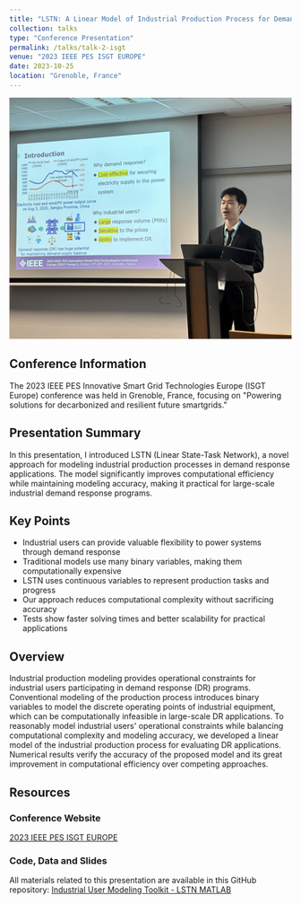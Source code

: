 ```yaml
---
title: "LSTN: A Linear Model of Industrial Production Process for Demand Response"
collection: talks
type: "Conference Presentation"
permalink: /talks/talk-2-isgt
venue: "2023 IEEE PES ISGT EUROPE"
date: 2023-10-25
location: "Grenoble, France"
---
```


![Conference Photo](talk2.jpg) <!-- Add your photo here -->


## Conference Information

The 2023 IEEE PES Innovative Smart Grid Technologies Europe (ISGT Europe) conference was held in Grenoble, France, focusing on "Powering solutions for decarbonized and resilient future smartgrids."

## Presentation Summary

In this presentation, I introduced LSTN (Linear State-Task Network), a novel approach for modeling industrial production processes in demand response applications. The model significantly improves computational efficiency while maintaining modeling accuracy, making it practical for large-scale industrial demand response programs.

## Key Points

- Industrial users can provide valuable flexibility to power systems through demand response
- Traditional models use many binary variables, making them computationally expensive
- LSTN uses continuous variables to represent production tasks and progress
- Our approach reduces computational complexity without sacrificing accuracy
- Tests show faster solving times and better scalability for practical applications

## Overview

Industrial production modeling provides operational constraints for industrial users participating in demand response (DR) programs. Conventional modeling of the production process introduces binary variables to model the discrete operating points of industrial equipment, which can be computationally infeasible in large-scale DR applications. To reasonably model industrial users' operational constraints while balancing computational complexity and modeling accuracy, we developed a linear model of the industrial production process for evaluating DR applications. Numerical results verify the accuracy of the proposed model and its great improvement in computational efficiency over competing approaches.

## Resources


### Conference Website
[2023 IEEE PES ISGT EUROPE](https://attend.ieee.org/isgt-europe-2023/)

### Code, Data and Slides
All materials related to this presentation are available in this GitHub repository:
[Industrial User Modeling Toolkit - LSTN MATLAB](https://github.com/Rick10119/Industrial-User-Modeling-Toolkit/tree/main/LSTN_matlab)